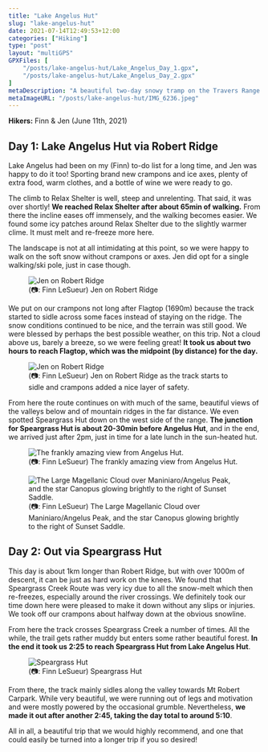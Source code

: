 ```yaml
---
title: "Lake Angelus Hut"
slug: "lake-angelus-hut"
date: 2021-07-14T12:49:53+12:00
categories: ["Hiking"]
type: "post"
layout: "multiGPS"
GPXFiles: [
    "/posts/lake-angelus-hut/Lake_Angelus_Day_1.gpx",
    "/posts/lake-angelus-hut/Lake_Angelus_Day_2.gpx"
]
metaDescription: "A beautiful two-day snowy tramp on the Travers Range that visits Lake Angelus and Speargrass huts."
metaImageURL: "/posts/lake-angelus-hut/IMG_6236.jpeg"
---
```


__Hikers:__ Finn & Jen (June 11th, 2021)

## Day 1: Lake Angelus Hut via Robert Ridge

<div id="Lake_Angelus_Day_1"></div>

Lake Angelus had been on my (Finn) to-do list for a long time, and Jen was happy to do it too! Sporting brand new crampons and ice axes, plenty of extra food, warm clothes, and a bottle of wine we were ready to go.

The climb to Relax Shelter is well, steep and unrelenting. That said, it was over shortly! __We reached Relax Shelter after about 65min of walking.__ From there the incline eases off immensely, and the walking becomes easier. We found some icy patches around Relax Shelter due to the slightly warmer clime. It must melt and re-freeze more here.

<!--more-->

The landscape is not at all intimidating at this point, so we were happy to walk on the soft snow without crampons or axes. Jen did opt for a single walking/ski pole, just in case though.

<figure>
  <img src="/posts/lake-angelus-hut/IMG_6196.jpeg" alt="Jen on Robert Ridge"/>
  <figcaption>(📷: Finn LeSueur) Jen on Robert Ridge</figcaption>
</figure>

We put on our crampons not long after Flagtop (1690m) because the track started to sidle across some faces instead of staying on the ridge. The snow conditions continued to be nice, and the terrain was still good. We were blessed by perhaps the best possible weather, on this trip. Not a cloud above us, barely a breeze, so we were feeling great! __It took us about two hours to reach Flagtop, which was the midpoint (by distance) for the day.__

<figure>
  <img src="/posts/lake-angelus-hut/IMG_6203.jpeg" alt="Jen on Robert Ridge"/>
  <figcaption>(📷: Finn LeSueur) Jen on Robert Ridge as the track starts to sidle and crampons added a nice layer of safety.</figcaption>
</figure>

From here the route continues on with much of the same, beautiful views of the valleys below and of mountain ridges in the far distance. We even spotted Speargrass Hut down on the west side of the range. __The junction for Speargrass Hut is about 20-30min before Angelus Hut__, and in the end, we arrived just after 2pm, just in time for a late lunch in the sun-heated hut.

<figure>
  <img src="/posts/lake-angelus-hut/IMG_2561.jpeg" alt="The frankly amazing view from Angelus Hut."/>
  <figcaption>(📷: Finn LeSueur) The frankly amazing view from Angelus Hut.</figcaption>
</figure>

<figure>
  <img src="/posts/lake-angelus-hut/IMG_6236.jpeg" alt="The Large Magellanic Cloud over Maniniaro/Angelus Peak, and the star Canopus glowing brightly to the right of Sunset Saddle."/>
  <figcaption>(📷: Finn LeSueur) The Large Magellanic Cloud over Maniniaro/Angelus Peak, and the star Canopus glowing brightly to the right of Sunset Saddle.</figcaption>
</figure>

## Day 2: Out via Speargrass Hut

<div id="Lake_Angelus_Day_2"></div>

This day is about 1km longer than Robert Ridge, but with over 1000m of descent, it can be just as hard work on the knees. We found that Speargrass Creek Route was very icy due to all the snow-melt which then re-freezes, especially around the river crossings. We definitely took our time down here were pleased to make it down without any slips or injuries. We took off our crampons about halfway down at the obvious snowline.

From here the track crosses Speargrass Creek a number of times. All the while, the trail gets rather muddy but enters some rather beautiful forest. __In the end it took us 2:25 to reach Speargrass Hut from Lake Angelus Hut__. 

<figure>
  <img src="/posts/lake-angelus-hut/IMG_2599.jpeg" alt="Speargrass Hut"/>
  <figcaption>(📷: Finn LeSueur) Speargrass Hut</figcaption>
</figure>

From there, the track mainly sidles along the valley towards Mt Robert Carpark. While very beautiful, we were running out of legs and motivation and were mostly powered by the occasional grumble. Nevertheless, __we made it out after another 2:45, taking the day total to around 5:10__.

All in all, a beautiful trip that we would highly recommend, and one that could easily be turned into a longer trip if you so desired!
